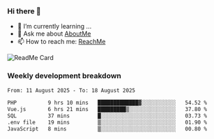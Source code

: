 ### Hi there 👋

- 🌱 I’m currently learning ...
- 💬 Ask me about [AboutMe](https://www.itzcy.com/about)
- 📫 How to reach me: [ReachMe](https://www.itzcy.com/about)

![ReadMe Card](https://github-readme-stats-ten-gilt.vercel.app/api?username=SuperChenYun&show_icons=true&title_color=fff&icon_color=79ff97&text_color=9f9f9f&bg_color=151515&hide_border=true)

### Weekly development breakdown
<!--START_SECTION:waka-->

```txt
From: 11 August 2025 - To: 18 August 2025

PHP          9 hrs 10 mins   █████████████▓░░░░░░░░░░░   54.52 %
Vue.js       6 hrs 21 mins   █████████▒░░░░░░░░░░░░░░░   37.80 %
SQL          37 mins         █░░░░░░░░░░░░░░░░░░░░░░░░   03.73 %
.env file    19 mins         ▒░░░░░░░░░░░░░░░░░░░░░░░░   01.90 %
JavaScript   8 mins          ▒░░░░░░░░░░░░░░░░░░░░░░░░   00.80 %
```

<!--END_SECTION:waka-->
